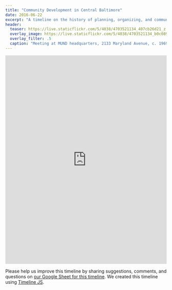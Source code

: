 ```yaml
---
title: "Community Development in Central Baltimore"
date: 2016-06-22
excerpt: "A timeline on the history of planning, organizing, and community development in Central Baltimore was prepared by Eli Pousson to support the development of a historic context for the Central Baltimore Partnership's Front and Center Plan."
header:
  teaser: https://live.staticflickr.com/5/4038/4703521134_407cb26d21_z.jpg
  overlay_image: https://live.staticflickr.com/5/4038/4703521134_b0c0896f94_o.jpg
  overlay_filter: .5
  caption: "Meeting at MUND headquarters, 2133 Maryland Avenue, c. 1969. Courtesy [University of Baltimore, Langsdale Library](https://www.flickr.com/photos/ubarchives/4703521134/) ([CC BY-NC-ND 2.0](https://creativecommons.org/licenses/by-nc-nd/2.0/))"
---
```


<div class="full">
<iframe src='https://cdn.knightlab.com/libs/timeline3/latest/embed/index.html?source=18wW5s8FV98qb0TnBNVdO2SD-OgrAwBaK46dmEZs3RnI&font=Default&lang=en&hash_bookmark=true&initial_zoom=2&height=650' width='100%' height='650' webkitallowfullscreen mozallowfullscreen allowfullscreen frameborder='0'></iframe>
</div>

Please help us improve this timeline by sharing suggestions, comments, and questions on [our Google Sheet for this timeline](https://docs.google.com/spreadsheets/d/18wW5s8FV98qb0TnBNVdO2SD-OgrAwBaK46dmEZs3RnI/edit?usp=sharing). We created this timeline using [Timeline JS](http://timeline.knightlab.com/).
